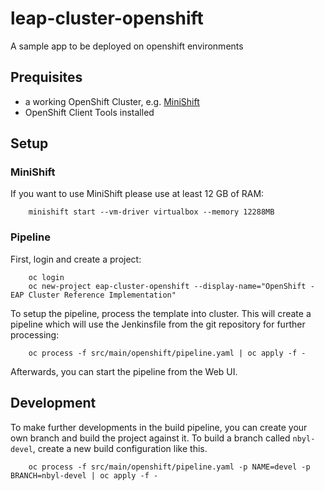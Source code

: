 # leap-cluster-openshift

A sample app to be deployed on openshift environments

## Prequisites

- a working OpenShift Cluster, e.g. [MiniShift](https://github.com/minishift/minishift)
- OpenShift Client Tools installed

## Setup

### MiniShift

If you want to use MiniShift please use at least 12 GB of RAM:

        minishift start --vm-driver virtualbox --memory 12288MB

### Pipeline

First, login and create a project:

        oc login
        oc new-project eap-cluster-openshift --display-name="OpenShift - EAP Cluster Reference Implementation"

 To setup the pipeline, process the template into cluster. This will create a pipeline which will use the Jenkinsfile from the git repository for further processing:

        oc process -f src/main/openshift/pipeline.yaml | oc apply -f -

Afterwards, you can start the pipeline from the Web UI.

## Development

To make further developments in the build pipeline, you can create your own branch and build the project against it. To build a branch called `nbyl-devel`, create a new build configuration like this.

        oc process -f src/main/openshift/pipeline.yaml -p NAME=devel -p BRANCH=nbyl-devel | oc apply -f -

